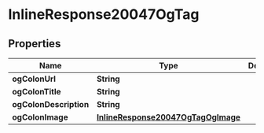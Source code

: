 

# InlineResponse20047OgTag


## Properties

Name | Type | Description | Notes
------------ | ------------- | ------------- | -------------
**ogColonUrl** | **String** |  |  [optional]
**ogColonTitle** | **String** |  |  [optional]
**ogColonDescription** | **String** |  |  [optional]
**ogColonImage** | [**InlineResponse20047OgTagOgImage**](InlineResponse20047OgTagOgImage.md) |  |  [optional]



